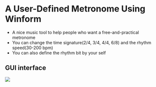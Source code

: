 # A User-Defined Metronome Using Winform
- A nice music tool to help people who want a free-and-practical metronome
- You can change the time signature(2/4, 3/4, 4/4, 6/8) and the rhythm speed(30-200 bpm)
- You can also define the rhythm bit by your self
## GUI interface
![](https://i.imgur.com/Twhwal8.jpg)
